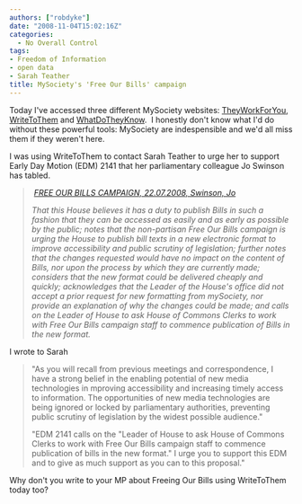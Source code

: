 ```yaml
---
authors: ["robdyke"]
date: "2008-11-04T15:02:16Z"
categories:
  - No Overall Control
tags:
- Freedom of Information
- open data
- Sarah Teather
title: MySociety's 'Free Our Bills' campaign
---
```

Today I've accessed three different MySociety websites: [TheyWorkForYou](http://www.theyworkforyou.com/), [WriteToThem](http://www.writetothem.com/) and [WhatDoTheyKnow](http://www.whatdotheyknow.com).  I honestly don't know what I'd do without these powerful tools: MySociety are indespensible and we'd all miss them if they weren't here.

I was using WriteToThem to contact Sarah Teather to urge her to support Early Day Motion (EDM) 2141 that her parliamentary colleague Jo Swinson has tabled.

>  [_FREE OUR BILLS CAMPAIGN, 22.07.2008, Swinson, Jo_](http://edmi.parliament.uk/EDMi/EDMDetails.aspx?EDMID=36490&SESSION=891)_<span></span>_
>
> _<span>That this House believes it has a duty to publish Bills in such a fashion that they can be accessed as easily and as early as possible by the public; notes that the non-partisan Free Our Bills campaign is urging the House to publish bill texts in a new electronic format to improve accessibility and public scrutiny of legislation; further notes that the changes requested would have no impact on the content of Bills, nor upon the process by which they are currently made; considers that the new format could be delivered cheaply and quickly; acknowledges that the Leader of the House's office did not accept a prior request for new formatting from mySociety, nor provide an explanation of why the changes could be made; and calls on the Leader of House to ask House of Commons Clerks to work with Free Our Bills campaign staff to commence publication of Bills in the new format.</span>_

<p class="Container">
  <!--  Motion Text Display -->
</p>

I wrote to Sarah

> "As you will recall from previous meetings and correspondence, I have a strong belief in the enabling potential of new media technologies in mproving accessibility and increasing timely access to information. The opportunities of new media technologies are being ignored or locked by parliamentary authorities, preventing public scrutiny of legislation by the widest possible audience."
>
> "EDM 2141 calls on the "Leader of House to ask House of Commons Clerks to work with Free Our Bills campaign staff to commence publication of bills in the new format." I urge you to support this EDM and to give as much support as you can to this proposal."

Why don't you write to your MP about Freeing Our Bills using WriteToThem today too?
